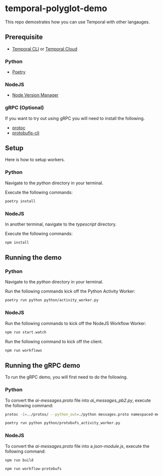 # temporal-polyglot-demo

This repo demostrates how you can use Temporal with other langauges.

## Prerequisite

- [Temporal CLI](https://github.com/temporalio/cli) or [Temporal Cloud](https://pages.temporal.io/cloud-early-access)

### Python

- [Poetry](https://python-poetry.org/docs/#installation)

### NodeJS

- [Node Version Manager](https://github.com/nvm-sh/nvm?tab=readme-ov-file#installing-and-updating)

### gRPC (Optional)

If you want to try out using gRPC you will need to install the following.

- [protoc](https://grpc.io/docs/protoc-installation/)
- [protobufjs-cli](https://github.com/protobufjs/protobuf.js/tree/master?tab=readme-ov-file#installation)

## Setup

Here is how to setup workers.

### Python

Navigate to the *python* directory in your terminal. 

Execute the following commands:

```sh
poetry install
```

### NodeJS

In another terminal, navigate to the *typescript* directory. 

Execute the following commands:

```sh
npm install
```

## Running the demo

### Python

Navigate to the *python* directory in your terminal.

Run the following commands kick off the Python Activity Worker:

```sh
poetry run python python/activity_worker.py
```

### NodeJS

Run the following commands to kick off the NodeJS Workflow Worker:

```sh
npm run start.watch
```

Run the following command to kick off the client.

```sh
npm run workflows
```

## Running the gRPC demo

To run the gRPC demo, you will first need to do the following.

### Python

To convert the *ai-messages.proto* file into *ai_messages_pb2.py*, execute the following command:

```sh
protoc -I=../protos/ --python_out=./python messages.proto namespaced-messages.proto
```

```sh
poetry run python python/protobufs_activity_worker.py
```

### NodeJS

To convert the *ai-messages.proto* file into a *json-module.js*, execute the following command:

```sh
npm run build
```

```sh
npm run workflow-protobufs
```